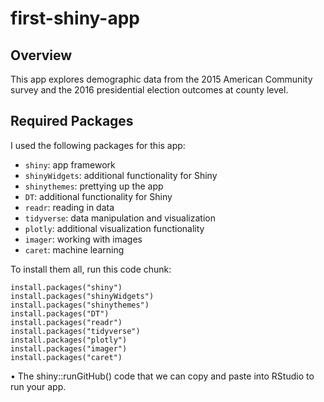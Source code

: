 # first-shiny-app

## Overview

This app explores demographic data from the 2015 American Community survey and the
2016 presidential election outcomes at county level.

## Required Packages

I used the following packages for this app:

- `shiny`: app framework
- `shinyWidgets`: additional functionality for Shiny
- `shinythemes`: prettying up the app
- `DT`: additional functionality for Shiny
- `readr`: reading in data
- `tidyverse`: data manipulation and visualization
- `plotly`: additional visualization functionality
- `imager`: working with images
- `caret`: machine learning

To install them all, run this code chunk:

```
install.packages("shiny")
install.packages("shinyWidgets")
install.packages("shinythemes")
install.packages("DT")
install.packages("readr")
install.packages("tidyverse")
install.packages("plotly")
install.packages("imager")
install.packages("caret")
```

• The shiny::runGitHub() code that we can copy and paste into RStudio to run your app.

